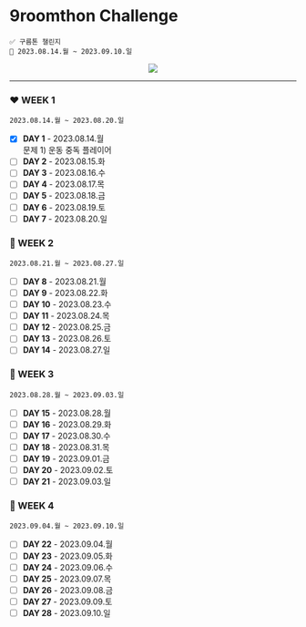 # 9roomthon Challenge
```
✅ 구름톤 챌린지
📅 2023.08.14.월 ~ 2023.09.10.일
```
<div align="center">
  <a href="https://hits.seeyoufarm.com"><img src="https://hits.seeyoufarm.com/api/count/incr/badge.svg?url=https%3A%2F%2Fgithub.com%2Fjung0115%2F9room-java&count_bg=%238CADE3&title_bg=%23477CD3&icon=mixcloud.svg&icon_color=%23E7E7E7&title=9room+java&edge_flat=false"/></a>
</div>

---

### ❤️ WEEK 1
`2023.08.14.월 ~ 2023.08.20.일`  
- [x] **DAY 1** - 2023.08.14.월  
문제 1) 운동 중독 플레이어  
- [ ] **DAY 2** - 2023.08.15.화  
- [ ] **DAY 3** - 2023.08.16.수  
- [ ] **DAY 4** - 2023.08.17.목  
- [ ] **DAY 5** - 2023.08.18.금  
- [ ] **DAY 6** - 2023.08.19.토  
- [ ] **DAY 7** - 2023.08.20.일  

### 🧡 WEEK 2
`2023.08.21.월 ~ 2023.08.27.일`  
- [ ] **DAY 8** - 2023.08.21.월  
- [ ] **DAY 9** - 2023.08.22.화  
- [ ] **DAY 10** - 2023.08.23.수  
- [ ] **DAY 11** - 2023.08.24.목  
- [ ] **DAY 12** - 2023.08.25.금  
- [ ] **DAY 13** - 2023.08.26.토  
- [ ] **DAY 14** - 2023.08.27.일  

### 💛 WEEK 3
`2023.08.28.월 ~ 2023.09.03.일`  
- [ ] **DAY 15** - 2023.08.28.월  
- [ ] **DAY 16** - 2023.08.29.화  
- [ ] **DAY 17** - 2023.08.30.수  
- [ ] **DAY 18** - 2023.08.31.목  
- [ ] **DAY 19** - 2023.09.01.금  
- [ ] **DAY 20** - 2023.09.02.토  
- [ ] **DAY 21** - 2023.09.03.일  

### 💚 WEEK 4
`2023.09.04.월 ~ 2023.09.10.일`  
- [ ] **DAY 22** - 2023.09.04.월  
- [ ] **DAY 23** - 2023.09.05.화  
- [ ] **DAY 24** - 2023.09.06.수  
- [ ] **DAY 25** - 2023.09.07.목  
- [ ] **DAY 26** - 2023.09.08.금  
- [ ] **DAY 27** - 2023.09.09.토  
- [ ] **DAY 28** - 2023.09.10.일  
